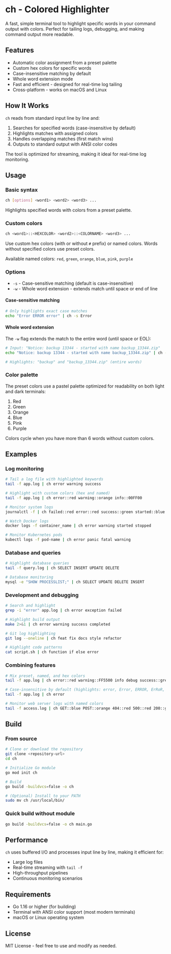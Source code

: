 # ch - Colored Highlighter

A fast, simple terminal tool to highlight specific words in your command output with colors. Perfect for tailing logs, debugging, and making command output more readable.

## Features

- Automatic color assignment from a preset palette
- Custom hex colors for specific words
- Case-insensitive matching by default
- Whole word extension mode
- Fast and efficient - designed for real-time log tailing
- Cross-platform - works on macOS and Linux

## How It Works

`ch` reads from standard input line by line and:

1. Searches for specified words (case-insensitive by default)
2. Highlights matches with assigned colors
3. Handles overlapping matches (first match wins)
4. Outputs to standard output with ANSI color codes

The tool is optimized for streaming, making it ideal for real-time log monitoring.

## Usage

### Basic syntax

```bash
ch [options] <word1> <word2> <word3> ...
```

Highlights specified words with colors from a preset palette.

### Custom colors

```bash
ch <word1>::<HEXCOLOR> <word2>::<COLORNAME> <word3> ...
```

Use custom hex colors (with or without `#` prefix) or named colors. Words without specified colors use preset colors.

Available named colors: `red`, `green`, `orange`, `blue`, `pink`, `purple`

### Options

- `-s` - Case-sensitive matching (default is case-insensitive)
- `-w` - Whole word extension - extends match until space or end of line

#### Case-sensitive matching

```bash
# Only highlights exact case matches
echo "Error ERROR error" | ch -s Error
```

#### Whole word extension

The `-w` flag extends the match to the entire word (until space or EOL):

```bash
# Input: "Notice: backup 13344 - started with name backup_13344.zip"
echo "Notice: backup 13344 - started with name backup_13344.zip" | ch -w back

# Highlights: "backup" and "backup_13344.zip" (entire words)
```

### Color palette

The preset colors use a pastel palette optimized for readability on both light and dark terminals:

1. Red
2. Green
3. Orange
4. Blue
5. Pink
6. Purple

Colors cycle when you have more than 6 words without custom colors.

## Examples

### Log monitoring

```bash
# Tail a log file with highlighted keywords
tail -f app.log | ch error warning success

# Highlight with custom colors (hex and named)
tail -f app.log | ch error::red warning::orange info::00FF00

# Monitor system logs
journalctl -f | ch failed::red error::red success::green started::blue

# Watch Docker logs
docker logs -f container_name | ch error warning started stopped

# Monitor Kubernetes pods
kubectl logs -f pod-name | ch error panic fatal warning
```

### Database and queries

```bash
# Highlight database queries
tail -f query.log | ch SELECT INSERT UPDATE DELETE

# Database monitoring
mysql -e "SHOW PROCESSLIST;" | ch SELECT UPDATE DELETE INSERT
```

### Development and debugging

```bash
# Search and highlight
grep -i "error" app.log | ch error exception failed

# Highlight build output
make 2>&1 | ch error warning success completed

# Git log highlighting
git log --oneline | ch feat fix docs style refactor

# Highlight code patterns
cat script.sh | ch function if else error
```

### Combining features

```bash
# Mix preset, named, and hex colors
tail -f app.log | ch error::red warning::FF5500 info debug success::green

# Case-insensitive by default (highlights: error, Error, ERROR, ErRoR, etc.)
tail -f app.log | ch error

# Monitor web server logs with named colors
tail -f access.log | ch GET::blue POST::orange 404::red 500::red 200::green
```

## Build

### From source

```bash
# Clone or download the repository
git clone <repository-url>
cd ch

# Initialize Go module
go mod init ch

# Build
go build -buildvcs=false -o ch

# (Optional) Install to your PATH
sudo mv ch /usr/local/bin/
```

### Quick build without module

```bash
go build -buildvcs=false -o ch main.go
```

## Performance

`ch` uses buffered I/O and processes input line by line, making it efficient for:

- Large log files
- Real-time streaming with `tail -f`
- High-throughput pipelines
- Continuous monitoring scenarios

## Requirements

- Go 1.16 or higher (for building)
- Terminal with ANSI color support (most modern terminals)
- macOS or Linux operating system

## License

MIT License - feel free to use and modify as needed.
